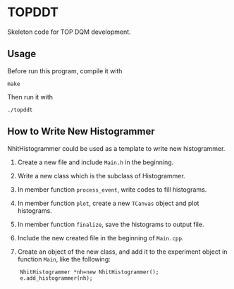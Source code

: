 # TOPDDT

Skeleton code for TOP DQM development.

## Usage

Before run this program, compile it with

```
make
```

Then run it with

```
./topddt
```

## How to Write New Histogrammer

NhitHistogrammer could be used as a template to write new histogrammer.

1. Create a new file and include `Main.h` in the beginning.

2. Write a new class which is the subclass of Histogrammer.

3. In member function `process_event`, write codes to fill histograms.

4. In member function `plot`, create a new `TCanvas` object and plot histograms.

5. In member function `finalize`, save the histograms to output file.

6. Include the new created file in the beginning of `Main.cpp`.

7. Create an object of the new class, and add it to the experiment object in function `Main`, like the following:

```
	NhitHistogrammer *nh=new NhitHistogrammer();
	e.add_histogrammer(nh);
```
